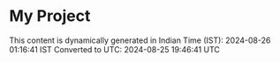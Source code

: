# My Project

This content is dynamically generated in Indian Time (IST): 2024-08-26 01:16:41 IST
Converted to UTC: 2024-08-25 19:46:41 UTC
